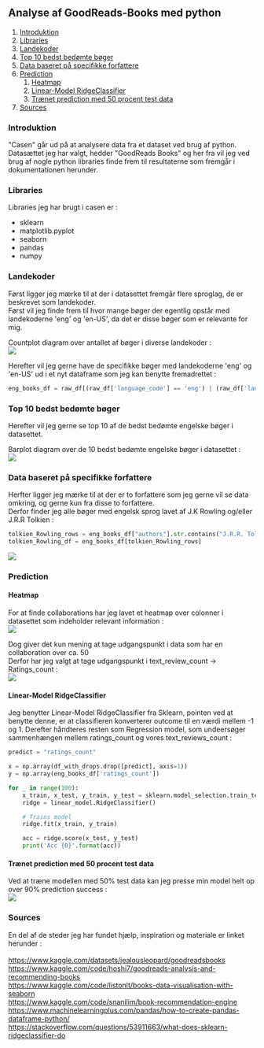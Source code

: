 ## Analyse af GoodReads-Books med python

1. [Introduktion](#introduktion)
2. [Libraries](#libraries)
3. [Landekoder](#landekoder)
4. [Top 10 bedst bedømte bøger](#top-10-bedst-bedømte-bøger)
5. [Data baseret på specifikke forfattere](#data-baseret-på-specifikke-forfattere)
6. [Prediction](#prediction)
   1. [Heatmap](#heatmap)
   2. [Linear-Model RidgeClassifier](#linear-Model-ridgeClassifier)
   2. [Trænet prediction med 50 procent test data](#trænet-prediction-med-50-procent-test-data)
7. [Sources](#sources)


### Introduktion
"Casen" går ud på at analysere data fra et dataset ved brug af python.<br/>
Datasættet jeg har valgt, hedder "GoodReads Books" og her fra vil jeg ved brug af nogle python libraries finde frem til resultaterne som fremgår i dokumentationen herunder.

### Libraries
Libraries jeg har brugt i casen er :<br/>
<ul>
    <li>sklearn</li>
    <li>matplotlib.pyplot</li>
    <li>seaborn</li>
    <li>pandas</li>
    <li>numpy</li>
</ul>

### Landekoder
Først ligger jeg mærke til at der i datasettet fremgår flere sproglag, de er beskrevet som landekoder.<br/>
Først vil jeg finde frem til hvor mange bøger der egentlig opstår med landekoderne 'eng' og 'en-US', da det er disse bøger som er relevante for mig.

Countplot diagram over antallet af bøger i diverse landekoder :<br/>
![](img/language_codes.png)<br/>

Herefter vil jeg gerne have de specifikke bøger med landekoderne 'eng' og 'en-US' ud i et nyt dataframe som jeg kan benytte fremadrettet :
````python
eng_books_df = raw_df[(raw_df['language_code'] == 'eng') | (raw_df['language_code'] == 'en-US')]
````

### Top 10 bedst bedømte bøger

Herefter vil jeg gerne se top 10 af de bedst bedømte engelske bøger i datasettet.

Barplot diagram over de 10 bedst bedømte engelske bøger i datasettet :<br/>
![](img/top_rated_eng_books.png)

### Data baseret på specifikke forfattere

Herfter ligger jeg mærke til at der er to forfattere som jeg gerne vil se data omkring, og gerne kun fra disse to forfattere.<br/>
Derfor finder jeg alle bøger med engelsk sprog lavet af J.K Rowling og/eller J.R.R Tolkien :<br/>
````python
tolkien_Rowling_rows = eng_books_df["authors"].str.contains("J.R.R. Tolkien|J.K. Rowling")
tolkien_Rowling_df = eng_books_df[tolkien_Rowling_rows]
````
![](img/Tolkien_Rowling_books.png)

### Prediction

#### Heatmap
For at finde collaborations har jeg lavet et heatmap over colonner i datasettet som indeholder relevant information :<br/>
![](img/heatmap.png)<br/>

Dog giver det kun mening at tage udgangspunkt i data som har en collaboration over ca. 50<br/>
Derfor har jeg valgt at tage udgangspunkt i text_review_count -> Ratings_count :<br/>
![](img/heatmap_ratings_reviews.png)<br/>

#### Linear-Model RidgeClassifier
Jeg benytter Linear-Model RidgeClassifier fra Sklearn, pointen ved at benytte denne, er at classifieren konverterer outcome til en værdi mellem -1 og 1.
Derefter håndteres resten som Regression model, som undeersøger sammenhængen mellem ratings_count og vores text_reviews_count :

```python
predict = "ratings_count"

x = np.array(df_with_drops.drop([predict], axis=1))
y = np.array(eng_books_df['ratings_count'])

for _ in range(100):
    x_train, x_test, y_train, y_test = sklearn.model_selection.train_test_split(x, y, test_size=0.7)
    ridge = linear_model.RidgeClassifier()

    # Trains model
    ridge.fit(x_train, y_train)

    acc = ridge.score(x_test, y_test)
    print('Acc {0}'.format(acc))
```

#### Trænet prediction med 50 procent test data

Ved at træne modellen med 50% test data kan jeg presse min model helt op over 90% prediction success :<br>
![](img/prediction_trained.png)


### Sources
En del af de steder jeg har fundet hjælp, inspiration og materiale er linket herunder :<br/><br/>
https://www.kaggle.com/datasets/jealousleopard/goodreadsbooks <br/>
https://www.kaggle.com/code/hoshi7/goodreads-analysis-and-recommending-books <br/>
https://www.kaggle.com/code/listonlt/books-data-visualisation-with-seaborn <br/>
https://www.kaggle.com/code/snanilim/book-recommendation-engine <br/>
https://www.machinelearningplus.com/pandas/how-to-create-pandas-dataframe-python/ <br/>
https://stackoverflow.com/questions/53911663/what-does-sklearn-ridgeclassifier-do
